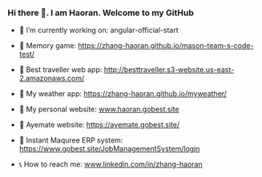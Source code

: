 ### Hi there 👋. I am Haoran. Welcome to my GitHub
- 🌱 I’m currently working on: angular-official-start

- 📌 Memory game: https://zhang-haoran.github.io/mason-team-s-code-test/
- 📌 Best traveller web app: http://besttraveller.s3-website.us-east-2.amazonaws.com/
- 📌 My weather app: https://zhang-haoran.github.io/myweather/
- 📌 My personal website: www.haoran.gobest.site
- 📌 Ayemate website: https://ayemate.gobest.site/
- 📌 Instant Maquree ERP system: https://www.gobest.site/JobManagementSystem/login

- 📞 How to reach me: www.linkedin.com/in/zhang-haoran
